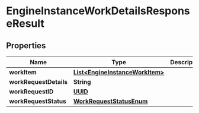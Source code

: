 

# EngineInstanceWorkDetailsResponseResult

## Properties

Name | Type | Description | Notes
------------ | ------------- | ------------- | -------------
**workItem** | [**List&lt;EngineInstanceWorkItem&gt;**](EngineInstanceWorkItem.md) |  |  [optional]
**workRequestDetails** | **String** |  |  [optional]
**workRequestID** | [**UUID**](UUID.md) |  |  [optional]
**workRequestStatus** | [**WorkRequestStatusEnum**](WorkRequestStatusEnum.md) |  |  [optional]



